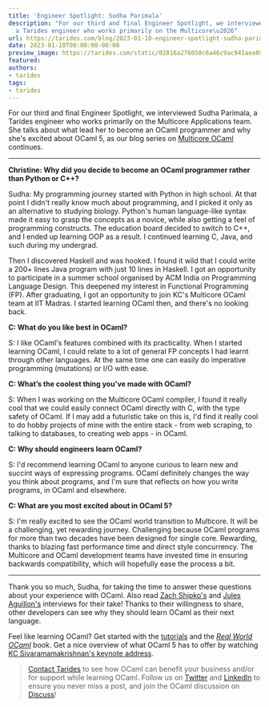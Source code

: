 ```yaml
---
title: 'Engineer Spotlight: Sudha Parimala'
description: "For our third and final Engineer Spotlight, we interviewed Sudha Parimala,
  a Tarides engineer who works primarily on the Multicore\u2026"
url: https://tarides.com/blog/2023-01-10-engineer-spotlight-sudha-parimala
date: 2023-01-10T00:00:00-00:00
preview_image: https://tarides.com/static/02816a276050c6a46c9ac941aea89f94/0132d/sudha.jpg
featured:
authors:
- tarides
tags:
- tarides
---
```


<p>For our third and final Engineer Spotlight, we interviewed Sudha Parimala, a Tarides engineer who works primarily on the Multicore Applications team. She talks about what lead her to become an OCaml programmer and why she's excited about OCaml 5, as our blog series on <a href="https://tarides.com/blog/2022-12-19-ocaml-5-with-multicore-support-is-here">Multicore OCaml</a> continues.</p>
<hr/>
<p><strong>Christine: Why did you decide to become an OCaml programmer rather than Python or C++?</strong></p>
<p>Sudha: My programming journey started with Python in high school. At that point I didn't really know much about programming, and I picked it only as an alternative to studying biology. Python's human language-like syntax made it easy to grasp the concepts as a novice, while also getting a feel of programming constructs. The education board decided to switch to C++, and I ended up learning OOP as a result. I continued learning C, Java, and such during my undergrad.</p>
<p>Then I discovered Haskell and was hooked. I found it wild that I could write a 200+ lines Java program with just 10 lines in Haskell. I got an opportunity to participate in a summer school organised by ACM India on Programming Language Design. This deepened my interest in Functional Programming (FP). After graduating, I got an opportunity to join KC's Multicore OCaml team at IIT Madras. I started learning OCaml then, and there's no looking back.</p>
<p><strong>C: What do you like best in OCaml?</strong></p>
<p>S: I like OCaml's features combined with its practicality. When I started learning OCaml, I could relate to a lot of general FP concepts I had learnt through other languages. At the same time one can easily do imperative programming (mutations) or I/O with ease.</p>
<p><strong>C: What&rsquo;s the coolest thing you've made with OCaml?</strong></p>
<p>S: When I was working on the Multicore OCaml compiler, I found it really cool that we could easily connect OCaml directly with C, with the type safety of OCaml. If I may add a futuristic take on this is, I'd find it really cool to do hobby projects of mine with the entire stack - from web scraping, to talking to databases, to creating web apps - in OCaml.</p>
<p><strong>C: Why should engineers learn OCaml?</strong></p>
<p>S: I'd recommend learning OCaml to anyone curious to learn new and succint ways of expressing programs. OCaml definitely changes the way you think about programs, and I'm sure that reflects on how you write programs, in OCaml and elsewhere.</p>
<p><strong>C: What are you most excited about in OCaml 5?</strong></p>
<p>S: I'm really excited to see the OCaml world transition to Multicore. It will be a challenging, yet rewarding journey. Challenging because OCaml programs for more than two decades have been designed for single core. Rewarding, thanks to blazing fast performance time and direct style concurrency. The Multicore and OCaml development teams have invested time in ensuring backwards compatibility, which will hopefully ease the process a bit.</p>
<hr/>
<p>Thank you so much, Sudha, for taking the time to answer these questions about your experience with OCaml. Also read <a href="https://tarides.com/blog/2023-01-05-engineer-spotlight-zach-shipko">Zach Shipko's</a> and <a href="https://tarides.com/blog/2022-12-29-engineer-spotlight-jules-aguillon">Jules Aguillon's</a> interviews for their take! Thanks to their willingness to share, other developers can see why they should learn OCaml as their next language.</p>
<p>Feel like learning OCaml? Get started with the <a href="https://ocaml.org/docs">tutorials</a> and the <a href="https://www.cambridge.org/core/books/real-world-ocaml-functional-programming-for-the-masses/052E4BCCB09D56A0FE875DD81B1ED571"><em>Real World OCaml</em></a> book. Get a nice overview of what OCaml 5 has to offer by watching <a href="https://youtu.be/6BhmRz7eqiE">KC Sivaramamakrishnan's keynote address</a>.</p>
<blockquote>
<p><a href="https://tarides.com/company">Contact Tarides</a> to see how OCaml can benefit your business and/or for support while learning OCaml. Follow us on <a href="https://twitter.com/tarides_">Twitter</a> and <a href="https://www.linkedin.com/company/tarides/">LinkedIn</a> to ensure you never miss a post, and join the OCaml discussion on <a href="https://discuss.ocaml.org/">Discuss</a>!</p>
</blockquote>

